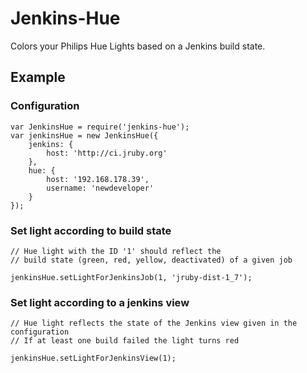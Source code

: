 # Jenkins-Hue

Colors your Philips Hue Lights based on a Jenkins build state.

## Example

### Configuration

```
var JenkinsHue = require('jenkins-hue');
var jenkinsHue = new JenkinsHue({
    jenkins: {
        host: 'http://ci.jruby.org'
    },
    hue: {
        host: '192.168.178.39',
        username: 'newdeveloper'
    }
});
```

### Set light according to build state

```
// Hue light with the ID '1' should reflect the
// build state (green, red, yellow, deactivated) of a given job

jenkinsHue.setLightForJenkinsJob(1, 'jruby-dist-1_7');
```

### Set light according to a jenkins view

```
// Hue light reflects the state of the Jenkins view given in the configuration
// If at least one build failed the light turns red

jenkinsHue.setLightForJenkinsView(1);
```